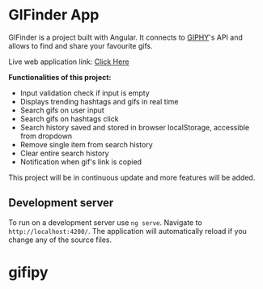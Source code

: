 # GIFinder App

<p>GIFinder is a project built with Angular. It connects to <a href="https://giphy.com/">GIPHY</a>'s API and allows to find and share your favourite gifs.</p>
<p>Live web application link: <a href="https://gifipy.vercel.app/" target="_blank">Click Here</a></p>
<p><strong>Functionalities of this project:</strong></p>
<ul>
    <li>Input validation check if input is empty</li>
    <li>Displays trending hashtags and gifs in real time</li>
    <li>Search gifs on user input</li>
    <li>Search gifs on hashtags click</li>
    <li>Search history saved and stored in browser localStorage, accessible from dropdown</li>
    <li>Remove single item from search history</li>
    <li>Clear entire search history</li>
    <li>Notification when gif's link is copied</li>
</ul>
<p>This project will be in continuous update and more features will be added.</p>

## Development server

To run on a development server use `ng serve`. Navigate to `http://localhost:4200/`. The application will automatically reload if you change any of the source files.

# gifipy
